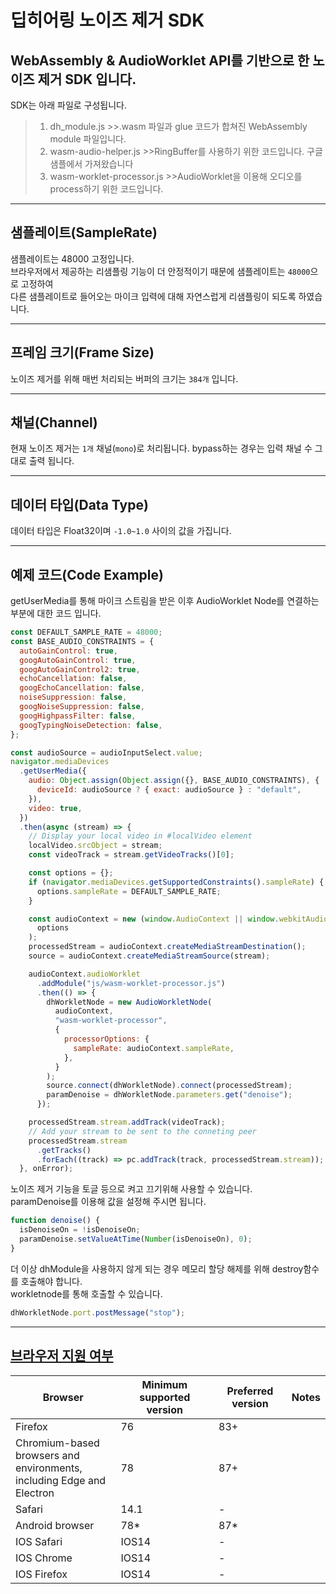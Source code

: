 # 딥히어링 노이즈 제거 SDK

## WebAssembly & AudioWorklet API를 기반으로 한 노이즈 제거 SDK 입니다.

SDK는 아래 파일로 구성됩니다. 
> 1. dh_module.js
    >>.wasm 파일과 glue 코드가 합쳐진 WebAssembly module 파일입니다.
> 2. wasm-audio-helper.js
    >>RingBuffer를 사용하기 위한 코드입니다. 구글 샘플에서 가져왔습니다
> 3. wasm-worklet-processor.js
    >>AudioWorklet을 이용해 오디오를 process하기 위한 코드입니다.

<hr>

## 샘플레이트(SampleRate)
샘플레이트는 48000 고정입니다.<br>
브라우저에서 제공하는 리샘플링 기능이 더 안정적이기 때문에 샘플레이트는 <code>48000</code>으로 고정하여<br>
다른 샘플레이트로 들어오는 마이크 입력에 대해 자연스럽게 리샘플링이 되도록 하였습니다.

<hr>

## 프레임 크기(Frame Size)
노이즈 제거를 위해 매번 처리되는 버퍼의 크기는 <code>384개</code> 입니다.

<hr>

## 채널(Channel)
현재 노이즈 제거는 <code>1개</code> 채널(<code>mono</code>)로 처리됩니다. bypass하는 경우는 입력 채널 수 그대로 출력 됩니다.

<hr>

## 데이터 타입(Data Type)
데이터 타입은 Float32이며 <code>-1.0~1.0</code> 사이의 값을 가집니다.

<hr>

## 예제 코드(Code Example)
getUserMedia를 통해 마이크 스트림을 받은 이후 AudioWorklet Node를 연결하는 부분에 대한 코드 입니다.

```javascript 
const DEFAULT_SAMPLE_RATE = 48000;
const BASE_AUDIO_CONSTRAINTS = {
  autoGainControl: true,
  googAutoGainControl: true,
  googAutoGainControl2: true,
  echoCancellation: false,
  googEchoCancellation: false,
  noiseSuppression: false,
  googNoiseSuppression: false,
  googHighpassFilter: false,
  googTypingNoiseDetection: false,
};

const audioSource = audioInputSelect.value;
navigator.mediaDevices
  .getUserMedia({
    audio: Object.assign(Object.assign({}, BASE_AUDIO_CONSTRAINTS), {
      deviceId: audioSource ? { exact: audioSource } : "default",
    }),
    video: true,
  })
  .then(async (stream) => {
    // Display your local video in #localVideo element
    localVideo.srcObject = stream;
    const videoTrack = stream.getVideoTracks()[0];

    const options = {};
    if (navigator.mediaDevices.getSupportedConstraints().sampleRate) {
      options.sampleRate = DEFAULT_SAMPLE_RATE;
    }

    const audioContext = new (window.AudioContext || window.webkitAudioContext)(
      options
    );
    processedStream = audioContext.createMediaStreamDestination();
    source = audioContext.createMediaStreamSource(stream);

    audioContext.audioWorklet
      .addModule("js/wasm-worklet-processor.js")
      .then(() => {
        dhWorkletNode = new AudioWorkletNode(
          audioContext,
          "wasm-worklet-processor",
          {
            processorOptions: {
              sampleRate: audioContext.sampleRate,
            },
          }
        );
        source.connect(dhWorkletNode).connect(processedStream);
        paramDenoise = dhWorkletNode.parameters.get("denoise");
      });

    processedStream.stream.addTrack(videoTrack);
    // Add your stream to be sent to the conneting peer
    processedStream.stream
      .getTracks()
      .forEach((track) => pc.addTrack(track, processedStream.stream));
  }, onError);
```

노이즈 제거 기능을 토글 등으로 켜고 끄기위해 사용할 수 있습니다.<br>
paramDenoise를 이용해 값을 설정해 주시면 됩니다.
```javascript 
function denoise() {
  isDenoiseOn = !isDenoiseOn;
  paramDenoise.setValueAtTime(Number(isDenoiseOn), 0);
}
```

더 이상 dhModule을 사용하지 않게 되는 경우 메모리 할당 해제를 위해 destroy함수를 호출해야 합니다.<br>
workletnode를 통해 호출할 수 있습니다.
```javascript 
dhWorkletNode.port.postMessage("stop");
```

<hr>

<h2><a href="https://aws.github.io/amazon-chime-sdk-js/modules/amazonvoice_focus.html#browser-compatibility">브라우저 지원 여부</a></h2>

|Browser| Minimum supported version | Preferred version | Notes |
|-------|---------------------------|-------------------|-------|
|Firefox|76|83+||
|Chromium-based<br>browsers and environments,<br>including Edge and Electron|78|87+||
|Safari|14.1|-||
|Android browser|78*|87*||
|IOS Safari|IOS14|-||
|IOS Chrome|IOS14|-||
|IOS Firefox|IOS14|-||

